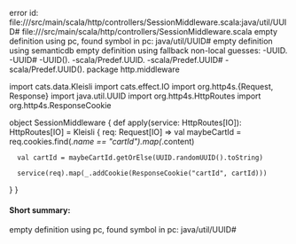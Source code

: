 error id: file://<WORKSPACE>/src/main/scala/http/controllers/SessionMiddleware.scala:java/util/UUID#
file://<WORKSPACE>/src/main/scala/http/controllers/SessionMiddleware.scala
empty definition using pc, found symbol in pc: java/util/UUID#
empty definition using semanticdb
empty definition using fallback
non-local guesses:
	 -UUID.
	 -UUID#
	 -UUID().
	 -scala/Predef.UUID.
	 -scala/Predef.UUID#
	 -scala/Predef.UUID().
package http.middleware

import cats.data.Kleisli
import cats.effect.IO
import org.http4s.{Request, Response}
import java.util.UUID
import org.http4s.HttpRoutes
import org.http4s.ResponseCookie

object SessionMiddleware {
  def apply(service: HttpRoutes[IO]): HttpRoutes[IO] = Kleisli {
    req: Request[IO] =>
      val maybeCartId = req.cookies.find(_.name == "cartId").map(_.content)

      val cartId = maybeCartId.getOrElse(UUID.randomUUID().toString)

      service(req).map(_.addCookie(ResponseCookie("cartId", cartId)))
  }
}


#### Short summary: 

empty definition using pc, found symbol in pc: java/util/UUID#